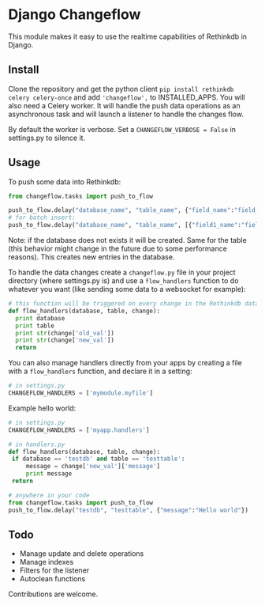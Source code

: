 Django Changeflow
=================

This module makes it easy to use the realtime capabilities of
Rethinkdb in Django.

Install
-------

Clone the repository and get the python client `pip install rethinkdb celery celery-once` and add `'changeflow',` to INSTALLED_APPS.
You will also need a Celery worker. It will handle the push data operations as an asynchronous task and will
launch a listener to handle the changes flow.

By default the worker is verbose. Set a ``CHANGEFLOW_VERBOSE = False`` in settings.py to silence it.

Usage
-----

To push some data into Rethinkdb:

  ```python
from changeflow.tasks import push_to_flow

push_to_flow.delay("database_name", "table_name", {"field_name":"field_value"})
# for batch insert:
push_to_flow.delay("database_name", "table_name", [{"field1_name":"field1_value"},{"field1_name":"field1_value"}])
  ```

Note: if the database does not exists it will be created. Same for the table (this behavior might change in the
future due to some performance reasons). This creates new entries in the database.

To handle the data changes create a `changeflow.py` file in your project directory (where settings.py is) and
use a `flow_handlers` function to do whatever you want (like sending some data to a websocket for example):

  ```python
# this function will be triggered on every change in the Rethinkdb data
def flow_handlers(database, table, change):
    print database
    print table
    print str(change['old_val'])
    print str(change['new_val'])
    return
  ```
  
You can also manage handlers directly from your apps by creating a file with a `flow_handlers`
function, and declare it in a setting:

   ```python
# in settings.py
CHANGEFLOW_HANDLERS = ['mymodule.myfile']
  ```
Example hello world:

   ```python
# in settings.py
CHANGEFLOW_HANDLERS = ['myapp.handlers']

# in handlers.py
def flow_handlers(database, table, change):
	if database == 'testdb' and table == 'testtable':
    	message = change['new_val']['message']
    	print message
    return

# anywhere in your code
from changeflow.tasks import push_to_flow
push_to_flow.delay("testdb", "testtable", {"message":"Hello world"})
  ```
  
Todo
----

- Manage update and delete operations
- Manage indexes
- Filters for the listener
- Autoclean functions

Contributions are welcome.
 